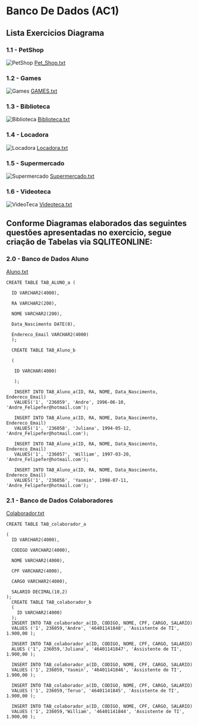 
# Banco De Dados (AC1)


## Lista Exercicios Diagrama 
### 1.1 -  PetShop 
![PetShop](https://github.com/AndreFelipefer/BDD/assets/129207232/11dc9f76-2adc-458c-8239-89d9ee9936bf)
[Pet_Shop.txt](https://github.com/AndreFelipefer/BDD/files/12529155/Pet_Shop.txt)


### 1.2 -  Games
![Games](https://github.com/AndreFelipefer/BDD/assets/129207232/3ab2761b-c6d1-4985-a33f-cfc67a938ac3)
[GAMES.txt](https://github.com/AndreFelipefer/BDD/files/12529169/GAMES.txt)

### 1.3 - Biblioteca 
![Biblioteca](https://github.com/AndreFelipefer/BDD/assets/129207232/81b39658-7aa0-41f2-8213-9acb32d9bb1a)
[Biblioteca.txt](https://github.com/AndreFelipefer/BDD/files/12529050/Biblioteca.txt)

### 1.4 - Locadora
![Locadora](https://github.com/AndreFelipefer/BDD/assets/129207232/d3a1ad69-4179-47c9-811e-28a03bb5d2d7)
[Locadora.txt](https://github.com/AndreFelipefer/BDD/files/12529177/Locadora.txt)

### 1.5 - Supermercado
![Supermercado](https://github.com/AndreFelipefer/BDD/assets/129207232/c2936536-4443-4048-9989-c8eba4736c21)
[Supermercado.txt](https://github.com/AndreFelipefer/BDD/files/12581254/Supermercado.txt)

### 1.6 - Videoteca
![VideoTeca](https://github.com/AndreFelipefer/BDD/assets/129207232/89f7dfce-432f-473e-9bb4-46476745b542)
[Videoteca.txt](https://github.com/AndreFelipefer/BDD/files/12529054/Videoteca.txt)

## Conforme Diagramas elaborados das seguintes questões apresentadas no exercicio, segue criação de Tabelas via SQLITEONLINE:

### 2.0 - Banco de Dados Aluno 
[Aluno.txt](https://github.com/AndreFelipefer/BDD/files/12529149/Aluno.txt)

	CREATE TABLE TAB_ALUNO_a (
	
	  ID VARCHAR2(4000),
	  
	  RA VARCHAR2(200),
	  
	  NOME VARCHAR2(200),
	  
	  Data_Nascimento DATE(8),
	  
	  Endereco_Email VARCHAR2(4000)
	  );
	  
	  CREATE TABLE TAB_Aluno_b
	  
	  (
	  
	   ID VARCHAR(4000)
	   
	   );
	   
	   INSERT INTO TAB_Aluno_a(ID, RA, NOME, Data_Nascimento, Endereco_Email) 
	   VALUES('1', '236059', 'Andre', 1996-06-10, 'Andre_Felipefer@hotmail.com');
	   
	   INSERT INTO TAB_Aluno_a(ID, RA, NOME, Data_Nascimento, Endereco_Email) 
	   VALUES('1', '236058', 'Juliana', 1994-05-12, 'Andre_Felipefer@hotmail.com');
	   
	   INSERT INTO TAB_Aluno_a(ID, RA, NOME, Data_Nascimento, Endereco_Email) 
	   VALUES('1', '236057', 'William', 1997-03-20, 'Andre_Felipefer@hotmail.com');
	   
	   INSERT INTO TAB_Aluno_a(ID, RA, NOME, Data_Nascimento, Endereco_Email) 
	   VALUES('1', '236056', 'Yasmin', 1998-07-11, 'Andre_Felipefer@hotmail.com');



### 2.1 - Banco de Dados Colaboradores
[Colaborador.txt](https://github.com/AndreFelipefer/BDD/files/12529151/Colaborador.txt)


	CREATE TABLE TAB_colaborador_a
	
	(
	  ID VARCHAR2(4000),
	  
	  CODIGO VARCHAR2(4000),
	  
	  NOME VARCHAR2(4000),
	  
	  CPF VARCHAR2(4000),
	  
	  CARGO VARCHAR2(4000),
	  
	  SALARIO DECIMAL(10,2)
	);
	  CREATE TABLE TAB_colaborador_b
	  (
	    ID VARCHAR2(4000)
	  );
	  INSERT INTO TAB_colaborador_a(ID, CODIGO, NOME, CPF, CARGO, SALARIO) 
	  VALUES ('1', 236059,'Andre', '46401141848', 'Assistente de TI', 1.900,00 );
	  
	  INSERT INTO TAB_colaborador_a(ID, CODIGO, NOME, CPF, CARGO, SALARIO) 
	  ALUES ('1', 236059,'Juliana', '46401141847', 'Assistente de TI', 1.900,00 );  
	  
	  INSERT INTO TAB_colaborador_a(ID, CODIGO, NOME, CPF, CARGO, SALARIO) 
	  VALUES ('1', 236059,'Yasmin', '46401141846', 'Assistente de TI', 1.900,00 ); 
	  
	  INSERT INTO TAB_colaborador_a(ID, CODIGO, NOME, CPF, CARGO, SALARIO) 
	  VALUES ('1', 236059,'Teruo', '46401141845', 'Assistente de TI', 1.900,00 );  
	  
	  INSERT INTO TAB_colaborador_a(ID, CODIGO, NOME, CPF, CARGO, SALARIO) 
	  VALUES ('1', 236059,'William', '46401141844', 'Assistente de TI', 1.900,00 );  



